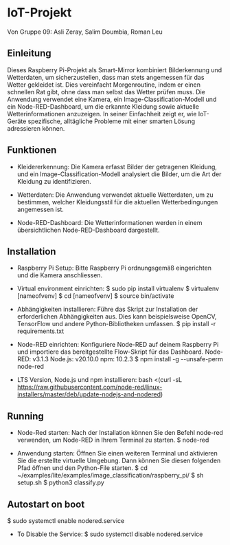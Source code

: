 # IoT-Projekt
Von Gruppe 09: Asli Zeray, Salim Doumbia, Roman Leu

## Einleitung
Dieses Raspberry Pi-Projekt als Smart-Mirror kombiniert Bilderkennung und Wetterdaten, um sicherzustellen, dass man stets angemessen für das Wetter gekleidet ist. Dies vereinfacht Morgenroutine, indem er einen schnellen Rat gibt, ohne dass man selbst das Wetter prüfen muss. Die Anwendung verwendet eine Kamera, ein Image-Classification-Modell und ein Node-RED-Dashboard, um die erkannte Kleidung sowie aktuelle Wetterinformationen anzuzeigen. In seiner Einfachheit zeigt er, wie IoT-Geräte spezifische, alltägliche Probleme mit einer smarten Lösung adressieren können.

## Funktionen
- Kleidererkennung: Die Kamera erfasst Bilder der getragenen Kleidung, und ein Image-Classification-Modell analysiert die Bilder, um die Art der Kleidung zu identifizieren.

- Wetterdaten: Die Anwendung verwendet aktuelle Wetterdaten, um zu bestimmen, welcher Kleidungsstil für die aktuellen Wetterbedingungen angemessen ist.

- Node-RED-Dashboard: Die Wetterinformationen werden in einem übersichtlichen Node-RED-Dashboard dargestellt.

## Installation
- Raspberry Pi Setup: Bitte Raspberry Pi ordnungsgemäß eingerichten und die Kamera anschliessen.

- Virtual environment einrichten: $ sudo pip install virtualenv $ virtualenv [nameofvenv] $ cd [nameofvenv] $ source bin/activate

- Abhängigkeiten installieren: Führe das Skript zur Installation der erforderlichen Abhängigkeiten aus. Dies kann beispielsweise OpenCV, TensorFlow und andere Python-Bibliotheken umfassen. $ pip install -r requirements.txt

- Node-RED einrichten: Konfiguriere Node-RED auf deinem Raspberry Pi und importiere das bereitgestellte Flow-Skript für das Dashboard. Node-RED: v3.1.3 Node.js: v20.10.0 npm: 10.2.3 $ npm install -g --unsafe-perm node-red

- LTS Version, Node.js und npm installieren: bash <(curl -sL https://raw.githubusercontent.com/node-red/linux-installers/master/deb/update-nodejs-and-nodered)

## Running
- Node-Red starten: Nach der Installation können Sie den Befehl node-red verwenden, um Node-RED in Ihrem Terminal zu starten. $ node-red

- Anwendung starten: Öffnen Sie einen weiteren Terminal und aktivieren Sie die erstellte virtuelle Umgebung. Dann können Sie diesen folgenden Pfad öffnen und den Python-File starten. $ cd ~/examples/lite/examples/image_classification/raspberry_pi/ $ sh setup.sh $ python3 classify.py

## Autostart on boot
$ sudo systemctl enable nodered.service

- To Disable the Service: $ sudo systemctl disable nodered.service
